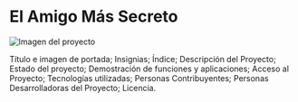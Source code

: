 # El Amigo Más Secreto
![Imagen del proyecto ](https://github.com/user-attachments/assets/3c2148af-ba31-4bd7-97b4-73d51cf0922e)

Título e imagen de portada;
Insignias;
Índice;
Descripción del Proyecto;
Estado del proyecto;
Demostración de funciones y aplicaciones;
Acceso al Proyecto;
Tecnologías utilizadas;
Personas Contribuyentes;
Personas Desarrolladoras del Proyecto;
Licencia.
